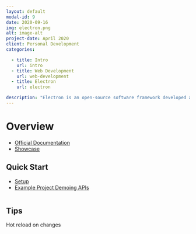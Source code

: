 ```yaml
---
layout: default
modal-id: 9
date: 2020-09-16
img: electron.png
alt: image-alt
project-date: April 2020
client: Personal Development
categories: 

  - title: Intro
    url: intro
  - title: Web Development
    url: web-development
  - title: Electron
    url: electron

description: "Electron is an open-source software framework developed and maintained by GitHub. It allows for the development of desktop GUI applications using web technologies: it combines the Chromium rendering engine and the Node.js runtime."
---
```


# Overview

- <a href="https://www.electronjs.org/" target="_blank">Official Documentation</a>
- <a href="https://www.electronjs.org/apps" target="_blank">Showcase</a>

## Quick Start

- [Setup](https://www.electronjs.org/docs/tutorial/development-environment#setting-up-macos)
- [Example Project Demoing APIs](https://www.electronjs.org/#get-started)

```terminal

```

## Tips

Hot reload on changes

```terminal
```
